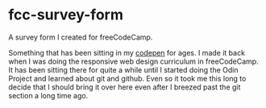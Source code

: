 # fcc-survey-form
A survey form I created for freeCodeCamp.

Something that has been sitting in my [codepen](https://codepen.io/thesilversoul/pen/QWPXrLe) for ages. I made it back when I was doing the responsive web design curriculum in freeCodeCamp. It has been sitting there for quite a while until I started doing the Odin Project and learned about git and github. Even so it took me this long to decide that I should bring it over here even after I breezed past the git section a long time ago. 
